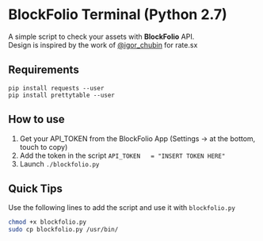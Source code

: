 # BlockFolio Terminal (Python 2.7)
A simple script to check your assets with **BlockFolio** API.    
Design is inspired by the work of [@igor_chubin](https://twitter.com/igor_chubin) for rate.sx

## Requirements
```
pip install requests --user
pip install prettytable --user
```

## How to use
  1. Get your API_TOKEN from the BlockFolio App (Settings -> at the bottom, touch to copy)
  2. Add the token in the script `API_TOKEN   = "INSERT TOKEN HERE"`
  3. Launch `./blockfolio.py`

## Quick Tips
Use the following lines to add the script and use it with `blockfolio.py`
```bash
chmod +x blockfolio.py
sudo cp blockfolio.py /usr/bin/
```
